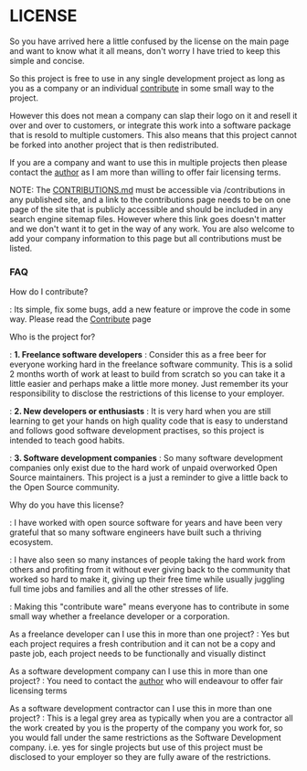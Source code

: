 # LICENSE

So you have arrived here a little confused by the license on the main page and want to know what it all means, don't worry I have tried to keep this simple and concise.

So this project is free to use in any single development project as long as you as a company or an individual [contribute](CONTRIBUTE.md)  in some small way to the project.

However this does not mean a company can slap their logo on it and resell it over and over to customers, or integrate this work into a software package that is resold to multiple customers. This also means that this project cannot be forked into another project that is then redistributed.

If you are a company and want to use this in multiple projects then please contact the [author](https://github.com/x9sim9) as I am more than willing to offer fair licensing terms.

NOTE: The [CONTRIBUTIONS.md](CONTRIBUTIONS.md) must be accessible via /contributions in any published site, and a link to the contributions page needs to be on one page of the site that is publicly accessible and should be included in any search engine sitemap files. However where this link goes doesn't matter and we don't want it to get in the way of any work. You are also welcome to add your company information to this page but all contributions must be listed.

### FAQ

How do I contribute?

: Its simple, fix some bugs, add a new feature or improve the code in some way. Please read the [Contribute](CONTRIBUTE.md)  page

Who is the project for?

: **1. Freelance software developers**
: Consider this as a free beer for everyone working hard in the freelance software community. This is a solid 2 months worth of work at least to build from scratch so you can take it a little easier and perhaps make a little more money. Just remember its your responsibility to disclose the restrictions of this license to your employer.

: **2. New developers or enthusiasts**
: It is very hard when you are still learning to get your hands on high quality code that is easy to understand and follows good software development practises, so this project is intended to teach good habits.

: **3. Software development companies**
: So many software development companies only exist due to the hard work of unpaid overworked Open Source maintainers. This project is a just a reminder to give a little back to the Open Source community.

Why do you have this license?

: I have worked with open source software for years and have been very grateful that so many software engineers have built such a thriving ecosystem.

: I have also seen so many instances of people taking the hard work from others and profiting from it without ever giving back to the community that worked so hard to make it, giving up their free time while usually juggling full time jobs and families and all the other stresses of life.

: Making this "contribute ware" means everyone has to contribute in some small way whether a freelance developer or a corporation.

As a freelance developer can I use this in more than one project?
: Yes but each project requires a fresh contribution and it can not be a copy and paste job, each project needs to be functionally and visually distinct

As a software development company can I use this in more than one project?
: You need to contact the [author](https://github.com/x9sim9) who will endeavour to offer fair licensing terms

As a software development contractor can I use this in more than one project?
: This is a legal grey area as typically when you are a contractor all the work created by you is the property of the company you work for, so you would fall under the same restrictions as the Software Development company. i.e. yes for single projects but use of this project must be disclosed to your employer so they are fully aware of the restrictions.